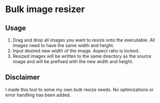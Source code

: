 # Bulk image resizer

## Usage

1. Drag and drop all images you want to resize onto the executable. All images need to have the same width and height. 
2. Input desired new width of the image. Aspect ratio is locked.
3. Resized images will be written to the same directory as the source image and will be prefixed with the new width and height.

## Disclaimer

I made this tool to solve my own bulk resize needs. No optimizations or error handling has been added.